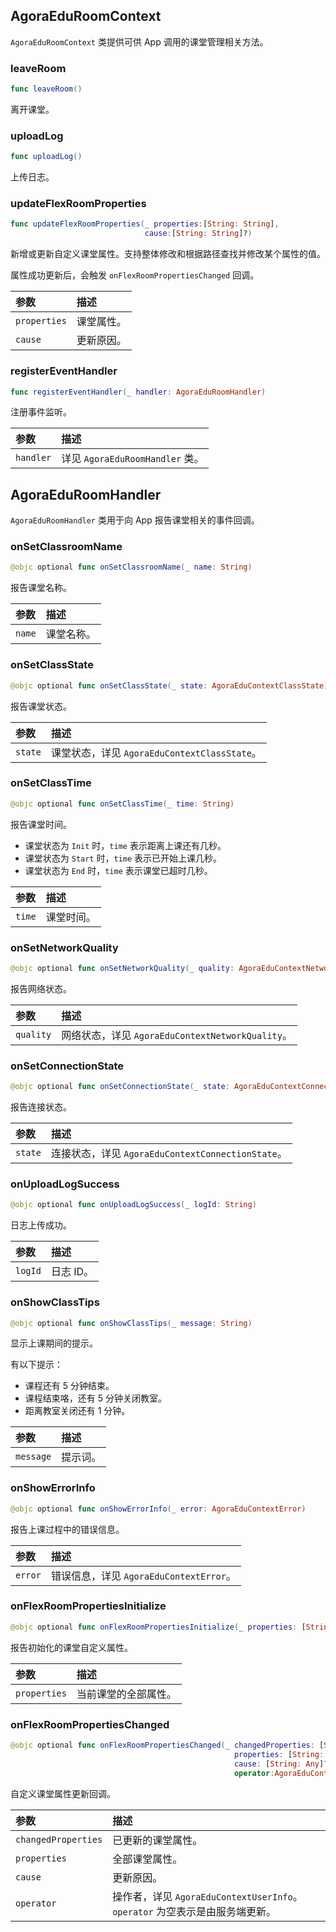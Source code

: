 ## AgoraEduRoomContext

`AgoraEduRoomContext` 类提供可供 App 调用的课堂管理相关方法。

### leaveRoom

```swift
func leaveRoom()
```

离开课堂。

### uploadLog

```swift
func uploadLog()
```

上传日志。

### updateFlexRoomProperties

```swift
func updateFlexRoomProperties(_ properties:[String: String],
                              cause:[String: String]?)
```

新增或更新自定义课堂属性。支持整体修改和根据路径查找并修改某个属性的值。

属性成功更新后，会触发 `onFlexRoomPropertiesChanged` 回调。

| 参数         | 描述       |
| :----------- | :--------- |
| `properties` | 课堂属性。 |
| `cause`      | 更新原因。 |

### registerEventHandler

```swift
func registerEventHandler(_ handler: AgoraEduRoomHandler)
```

注册事件监听。

| 参数      | 描述                            |
| :-------- | :------------------------------ |
| `handler` | 详见 `AgoraEduRoomHandler` 类。 |

## AgoraEduRoomHandler

`AgoraEduRoomHandler` 类用于向 App 报告课堂相关的事件回调。

### onSetClassroomName

```swift
@objc optional func onSetClassroomName(_ name: String)
```

报告课堂名称。

| 参数   | 描述       |
| :----- | :--------- |
| `name` | 课堂名称。 |

### onSetClassState

```swift
@objc optional func onSetClassState(_ state: AgoraEduContextClassState)
```

报告课堂状态。

| 参数    | 描述                                         |
| :------ | :------------------------------------------- |
| `state` | 课堂状态，详见 `AgoraEduContextClassState`。 |

### onSetClassTime

```swift
@objc optional func onSetClassTime(_ time: String)
```

报告课堂时间。

- 课堂状态为 `Init` 时，`time` 表示距离上课还有几秒。
- 课堂状态为 `Start` 时，`time` 表示已开始上课几秒。
- 课堂状态为 `End` 时，`time` 表示课堂已超时几秒。

| 参数   | 描述       |
| :----- | :--------- |
| `time` | 课堂时间。 |

### onSetNetworkQuality

```swift
@objc optional func onSetNetworkQuality(_ quality: AgoraEduContextNetworkQuality)
```

报告网络状态。

| 参数      | 描述                                             |
| :-------- | :----------------------------------------------- |
| `quality` | 网络状态，详见 `AgoraEduContextNetworkQuality`。 |

### onSetConnectionState

```swift
@objc optional func onSetConnectionState(_ state: AgoraEduContextConnectionState)
```

报告连接状态。

| 参数    | 描述                                              |
| :------ | :------------------------------------------------ |
| `state` | 连接状态，详见 `AgoraEduContextConnectionState`。 |

### onUploadLogSuccess

```swift
@objc optional func onUploadLogSuccess(_ logId: String)
```

日志上传成功。

| 参数    | 描述      |
| :------ | :-------- |
| `logId` | 日志 ID。 |

### onShowClassTips

```swift
@objc optional func onShowClassTips(_ message: String)
```

显示上课期间的提示。

有以下提示：

- 课程还有 5 分钟结束。
- 课程结束咯，还有 5 分钟关闭教室。
- 距离教室关闭还有 1 分钟。

| 参数      | 描述     |
| :-------- | :------- |
| `message` | 提示词。 |

### onShowErrorInfo

```swift
@objc optional func onShowErrorInfo(_ error: AgoraEduContextError)
```

报告上课过程中的错误信息。

| 参数    | 描述                                    |
| :------ | :-------------------------------------- |
| `error` | 错误信息，详见 `AgoraEduContextError`。 |

### onFlexRoomPropertiesInitialize

```swift
@objc optional func onFlexRoomPropertiesInitialize(_ properties: [String: Any])
```

报告初始化的课堂自定义属性。

| 参数         | 描述                 |
| :----------- | :------------------- |
| `properties` | 当前课堂的全部属性。 |

### onFlexRoomPropertiesChanged

```swift
@objc optional func onFlexRoomPropertiesChanged(_ changedProperties: [String: Any],
                                                  properties: [String: Any],
                                                  cause: [String: Any]?,
                                                  operator:AgoraEduContextUserInfo?)
```

自定义课堂属性更新回调。

| 参数                | 描述                                                         |
| :------------------ | :----------------------------------------------------------- |
| `changedProperties` | 已更新的课堂属性。                                           |
| `properties`        | 全部课堂属性。                                               |
| `cause`             | 更新原因。                                                   |
| `operator`          | 操作者，详见 `AgoraEduContextUserInfo`。`operator` 为空表示是由服务端更新。 |

